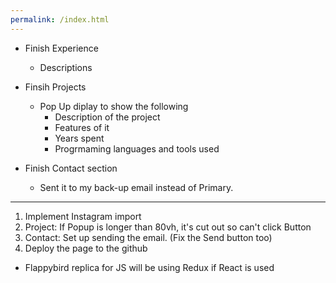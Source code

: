```yaml
---
permalink: /index.html
---
```


- Finish Experience
    - Descriptions

- Finsih Projects
    - Pop Up diplay to show the following
        - Description of the project
        - Features of it 
        - Years spent 
        - Progrmaming languages and tools used
        
- Finish Contact section 
    - Sent it to my back-up email instead of Primary.
    

-------------------------------------------------------------

1. Implement Instagram import
2. Project: If Popup is longer than 80vh, it's cut out so can't click Button 
3. Contact: Set up sending the email. (Fix the Send button too)
5. Deploy the page to the github

- Flappybird replica for JS will be using Redux if React is used


